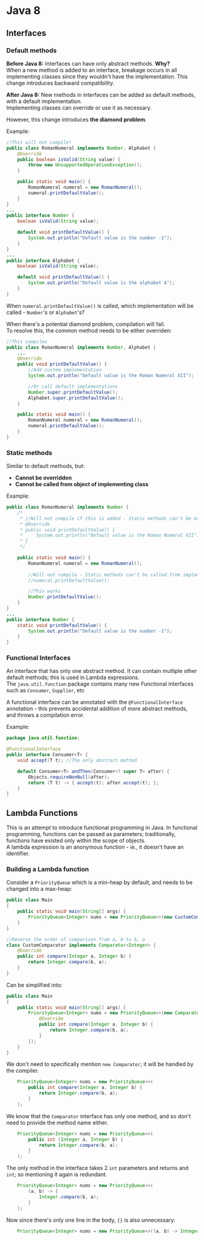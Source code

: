 # Java 8
## Interfaces

### Default methods
**Before Java 8:** Interfaces can have only abstract methods.
**Why?**  
When a new method is added to an interface, breakage occurs in all implementing classes since they wouldn't have the implementation. This change introduces backward compatibility.  

**After Java 8:** New methods in interfaces can be added as default methods, with a default implementation.  
Implementing classes can override or use it as necessary.  

However, this change introduces **the diamond problem**.  

Example:  
```java
//This will not compile!
public class RomanNumeral implements Number, Alphabet {
    @Override
    public boolean isValid(String value) {
        throw new UnsupportedOperationException();
    }

    public static void main() {
        RomanNumeral numeral = new RomanNumeral();
        numeral.printDefaultValue();
    }
}
...
public interface Number {
    boolean isValid(String value);

    default void printDefaultValue() {
        System.out.println("Default value is the number -1");
    }
}
...
public interface Alphabet {
    boolean isValid(String value);

    default void printDefaultValue() {
        System.out.println("Default value is the alphabet A");
    }
}
```

When `numeral.printDefaultValue()` is called, which implementation will be called - `Number`'s or `Alphabet`'s?  

When there's a potential diamond problem, compilation will fail.  
To resolve this, the common method needs to be either overriden:  

```java
//This compiles
public class RomanNumeral implements Number, Alphabet {
    ...
    @Override
    public void printDefaultValue() {
        //Add custom implementation
        System.out.println("Default value is the Roman Numeral XII");

        //Or call default implementations
        Number.super.printDefaultValue();
        Alphabet.super.printDefaultValue();
    }

    public static void main() {
        RomanNumeral numeral = new RomanNumeral();
        numeral.printDefaultValue();
    }
}
```

### Static methods
Similar to default methods, but:  
- **Cannot be overridden**  
- **Cannot be called from object of implementing class**

Example:
```java
public class RomanNumeral implements Number {
    /*
     * //Will not compile if this is added - Static methods can't be overridden
     * @Override
     * public void printDefaultValue() {
     *     System.out.println("Default value is the Roman Numeral XII");
     * }
     */

    public static void main() {
        RomanNumeral numeral = new RomanNumeral();
        
        //Will not compile - Static methods can't be called from implementations's object
        //numeral.printDefaultValue();

        //This works
        Number.printDefaultValue();
    }
}
...
public interface Number {
    static void printDefaultValue() {
        System.out.println("Default value is the number -1");
    }
}
```

### Functional Interfaces
An interface that has only one abstract method. It can contain multiple other default methods; this is used in Lambda expressions.  
The `java.util.function` package contains many new Functional interfaces such as `Consumer`, `Supplier`, etc

A functional interface can be annotated with the `@FunctionalInterface` annotation - this prevents accidental addition of more abstract methods, and throws a compilation error.

Example:  
```java
package java.util.function;

@FunctionalInterface
public interface Consumer<T> {
    void accept(T t); //The only abstract method

    default Consumer<T> andThen(Consumer<? super T> after) {
        Objects.requireNonNull(after);
        return (T t) -> { accept(t); after.accept(t); };
    }
}
```

## Lambda Functions
This is an attempt to introduce functional programming in Java. In functional programming, functions can be passed as parameters; traditionally, functions have existed only within the scope of objects.  
A lambda expression is an anonymous function - ie., it doesn't have an identifier.  

### Building a Lambda function
Consider a `PriorityQueue` which is a min-heap by default, and needs to be changed into a max-heap:  
```java
public class Main
{
    public static void main(String[] args) {
        PriorityQueue<Integer> nums = new PriorityQueue<>(new CustomComparator());
    }
}

//Reverse the order of comparison from a, b to b, a
class CustomComparator implements Comparator<Integer> {
    @Override
    public int compare(Integer a, Integer b) {
        return Integer.compare(b, a);
    }
}
```

Can be simplified into:
```java
public class Main
{
    public static void main(String[] args) {
        PriorityQueue<Integer> nums = new PriorityQueue<>(new Comparator<Integer>() {
            @Override
            public int compare(Integer a, Integer b) {
                return Integer.compare(b, a);
            }
        });
    }
}
```

We don't need to specifically mention `new Comparator`; it will be handled by the compiler.
```java
    PriorityQueue<Integer> nums = new PriorityQueue<>(
        public int compare(Integer a, Integer b) {
            return Integer.compare(b, a);
        }
    );
```

We know that the `Comparator` interface has only one method, and so don't need to provide the method name either.
```java
    PriorityQueue<Integer> nums = new PriorityQueue<>(
        public int (Integer a, Integer b) {
            return Integer.compare(b, a);
        }
    );
```

The only method in the interface takes 2 `int` parameters and returns and `int`; so mentioning it again is redundant.  
```java
    PriorityQueue<Integer> nums = new PriorityQueue<>(
        (a, b) -> {
            Integer.compare(b, a);
        }
    );
```

Now since there's only one line in the body, `{}` is also unnecessary:  
```java
    PriorityQueue<Integer> nums = new PriorityQueue<>((a, b) -> Integer.compare(b, a));
```